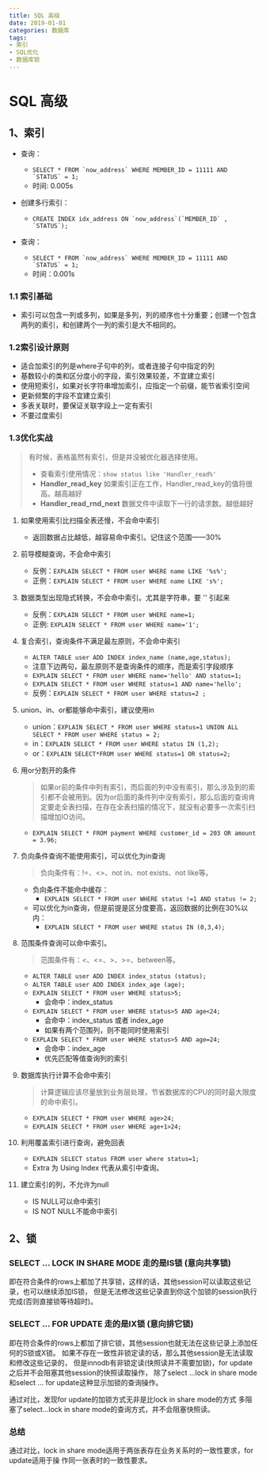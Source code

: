 ```yaml
---
title: SQL 高级
date: 2019-01-01
categories: 数据库
tags:
- 索引
- SQL优化
- 数据库锁
---
```



# SQL 高级

## 1、索引
- 查询：
  - ```SELECT * FROM `now_address` WHERE MEMBER_ID = 11111 AND `STATUS` = 1;```
  - 时间: 0.005s

- 创建多行索引：
  - ```CREATE INDEX idx_address ON `now_address`(`MEMBER_ID` , `STATUS`);```

- 查询：
  - ```SELECT * FROM `now_address` WHERE MEMBER_ID = 11111 AND `STATUS` = 1;```
  - 时间：0.001s

### 1.1 索引基础
- 索引可以包含一列或多列，如果是多列，列的顺序也十分重要；创建一个包含两列的索引，和创建两个一列的索引是大不相同的。

### 1.2索引设计原则
- 适合加索引的列是where子句中的列，或者连接子句中指定的列
- 基数较小的类和区分度小的字段，索引效果较差，不宜建立索引
- 使用短索引，如果对长字符串增加索引，应指定一个前缀，能节省索引空间
- 更新频繁的字段不宜建立索引
- 多表关联时，要保证关联字段上一定有索引
- 不要过度索引

### 1.3优化实战
> 有时候，表格虽然有索引，但是并没被优化器选择使用。
> - 查看索引使用情况：`show status like 'Handler_read%'`
> - **Handler_read_key** 如果索引正在工作，Handler_read_key的值将很高。越高越好
> - **Handler_read_rnd_next** 数据文件中读取下一行的请求数。越低越好

1. 如果使用索引比扫描全表还慢，不会命中索引
   - 返回数据占比越低，越容易命中索引。记住这个范围——30%

2. 前导模糊查询，不会命中索引
   - 反例：`EXPLAIN SELECT * FROM user WHERE name LIKE '%s%';`
   - 正例：`EXPLAIN SELECT * FROM user WHERE name LIKE 's%';`

3. 数据类型出现隐式转换，不会命中索引。尤其是字符串，要 '' 引起来
   - 反例：`EXPLAIN SELECT * FROM user WHERE name=1;`
   - 正例: `EXPLAIN SELECT * FROM user WHERE name='1';`

4. 复合索引，查询条件不满足最左原则，不会命中索引
   - `ALTER TABLE user ADD INDEX index_name (name,age,status);`
   - 注意下边两句，最左原则不是查询条件的顺序，而是索引字段顺序
   - `EXPLAIN SELECT * FROM user WHERE name='hello' AND status=1;`
   - `EXPLAIN SELECT * FROM user WHERE status=1 AND name='hello';`
   - 反例：`EXPLAIN SELECT * FROM user WHERE status=2 ;`

5. union、in、or都能够命中索引，建议使用in
   - union：`EXPLAIN SELECT * FROM user WHERE status=1 UNION ALL SELECT * FROM user WHERE status = 2;`
   - in：`EXPLAIN SELECT * FROM user WHERE status IN (1,2);`
   - or：`EXPLAIN SELECT*FROM user WHERE status=1 OR status=2;`

6. 用or分割开的条件
   > 如果or前的条件中列有索引，而后面的列中没有索引，那么涉及到的索引都不会被用到。因为or后面的条件列中没有索引，那么后面的查询肯定要走全表扫描，在存在全表扫描的情况下，就没有必要多一次索引扫描增加IO访问。
   - `EXPLAIN SELECT * FROM payment WHERE customer_id = 203 OR amount = 3.96;`

7. 负向条件查询不能使用索引，可以优化为in查询
   > 负向条件有：!=、<>、not in、not exists、not like等。
   - 负向条件不能命中缓存：
     - `EXPLAIN SELECT * FROM user WHERE status !=1 AND status != 2;`
   - 可以优化为in查询，但是前提是区分度要高，返回数据的比例在30%以内：
     - `EXPLAIN SELECT * FROM user WHERE status IN (0,3,4);`

8. 范围条件查询可以命中索引。
   > 范围条件有：<、<=、>、>=、between等。
   - `ALTER TABLE user ADD INDEX index_status (status);`
   - `ALTER TABLE user ADD INDEX index_age (age);`
   - `EXPLAIN SELECT * FROM user WHERE status>5;`
     - 会命中：index_status 
   - `EXPLAIN SELECT * FROM user WHERE status>5 AND age<24;`
     - 会命中：index_status  或者 index_age 
     - 如果有两个范围列，则不能同时使用索引
   - `EXPLAIN SELECT * FROM user WHERE status>5 AND age=24;`
     - 会命中：index_age 
     - 优先匹配等值查询列的索引

9. 数据库执行计算不会命中索引
   > 计算逻辑应该尽量放到业务层处理，节省数据库的CPU的同时最大限度的命中索引。
   - `EXPLAIN SELECT * FROM user WHERE age>24;`
   - `EXPLAIN SELECT * FROM user WHERE age+1>24;`

10. 利用覆盖索引进行查询，避免回表
    - `EXPLAIN SELECT status FROM user where status=1;`
    - Extra 为 Using Index 代表从索引中查询。

11. 建立索引的列，不允许为null
    - IS NULL可以命中索引
    - IS NOT NULL不能命中索引


## 2、锁
### SELECT ... LOCK IN SHARE MODE 走的是IS锁 (意向共享锁)
即在符合条件的rows上都加了共享锁，这样的话，其他session可以读取这些记录，也可以继续添加IS锁，
但是无法修改这些记录直到你这个加锁的session执行完成(否则直接锁等待超时)。

### SELECT ... FOR UPDATE 走的是IX锁 (意向排它锁)
即在符合条件的rows上都加了排它锁，其他session也就无法在这些记录上添加任何的S锁或X锁。
如果不存在一致性非锁定读的话，那么其他session是无法读取和修改这些记录的，
但是innodb有非锁定读(快照读并不需要加锁)，for update之后并不会阻塞其他session的快照读取操作，
除了select ...lock in share mode和select ... for update这种显示加锁的查询操作。

通过对比，发现for update的加锁方式无非是比lock in share mode的方式
多阻塞了select...lock in share mode的查询方式，并不会阻塞快照读。

### 总结
通过对比，lock in share mode适用于两张表存在业务关系时的一致性要求，for update适用于操
作同一张表时的一致性要求。
